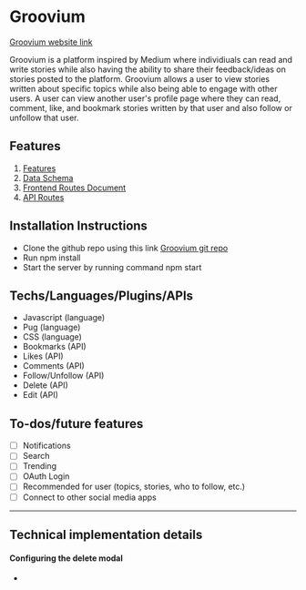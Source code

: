 # Groovium
[Groovium website link](https://groovium.herokuapp.com/users)

Groovium is a platform inspired by Medium where individiuals can read and write stories while also having the ability to share their feedback/ideas on stories posted to the platform. Groovium allows a user to view stories written about specific topics while also being able to engage with other users. A user can view another user's profile page where they can read, comment, like, and bookmark stories written by that user and also follow or unfollow that user.

## Features
1. [Features](https://github.com/Jguevara1208/groupProject/wiki/MVP-Feature-List)
2. [Data Schema](https://github.com/Jguevara1208/groupProject/wiki/Database-Schema)
3. [Frontend Routes Document](https://github.com/Jguevara1208/groupProject/wiki/Client-Side-Routes)
4. [API Routes](https://github.com/Jguevara1208/groupProject/wiki/API-Endpoints)

## Installation Instructions
* Clone the github repo using this link [Groovium git repo](https://github.com/Jguevara1208/groupProject)
* Run npm install
* Start the server by running command npm start

## Techs/Languages/Plugins/APIs
* Javascript (language)
* Pug (language)
* CSS (language)
* Bookmarks (API)
* Likes (API)
* Comments (API)
* Follow/Unfollow (API)
* Delete (API)
* Edit (API)

## To-dos/future features 
- [ ] Notifications
- [ ] Search
- [ ] Trending
- [ ] OAuth Login
- [ ] Recommended for user (topics, stories, who to follow, etc.)
- [ ] Connect to other social media apps

******************

## Technical implementation details
#### Configuring the delete modal
* 
